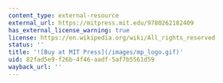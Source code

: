 ```yaml
---
content_type: external-resource
external_url: https://mitpress.mit.edu/9780262182409
has_external_license_warning: true
license: https://en.wikipedia.org/wiki/All_rights_reserved
status: ''
title: '![Buy at MIT Press](/images/mp_logo.gif)'
uid: 82fad5e9-f26b-4f46-aadf-5af7b5561d59
wayback_url: ''
---
```


